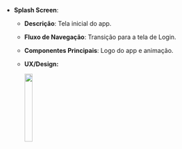 - **Splash Screen**:
    - **Descrição**: Tela inicial do app.
    - **Fluxo de Navegação**: Transição para a tela de Login.
    - **Componentes Principais**: Logo do app e animação.
    - **UX/Design:**
 
        <img src="https://github.com/PetJournal/petjournal.android/assets/42920754/9d0da331-4b5b-4365-8818-50af5108abc9" width="20.0%">
        